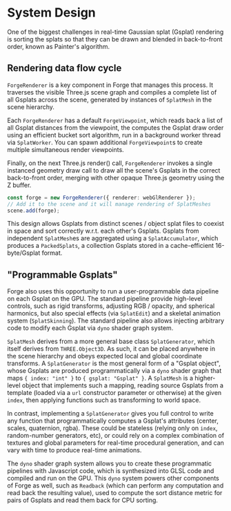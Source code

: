 # System Design

One of the biggest challenges in real-time Gaussian splat (Gsplat) rendering is sorting the splats so that they can be drawn and blended in back-to-front order, known as Painter's algorithm.

## Rendering data flow cycle

`ForgeRenderer` is a key component in Forge that manages this process. It traverses the visible Three.js scene graph and compiles a complete list of all Gsplats across the scene, generated by instances of `SplatMesh` in the scene hierarchy.

Each `ForgeRenderer` has a default `ForgeViewpoint`, which reads back a list of all Gsplat distances from the viewpoint, the computes the Gsplat draw order using an efficient bucket sort algorithm, run in a background worker thread via `SplatWorker`. You can spawn additional `ForgeViewpoint`s to create multiple simultaneous render viewpoints.

Finally, on the next Three.js render() call, `ForgeRenderer` invokes a single instanced geometry draw call to draw all the scene's Gsplats in the correct back-to-front order, merging with other opaque Three.js geometry using the Z buffer.

```typescript
const forge = new ForgeRenderer({ renderer: webGlRenderer });
// Add it to the scene and it will manage rendering of SplatMeshes
scene.add(forge);
```

This design allows Gsplats from distinct scenes / object splat files to coexist in space and sort correctly w.r.t. each other's Gsplats. Gsplats from independent `SplatMesh`es are aggregated using a `SplatAccumulator`, which produces a `PackedSplats`, a collection Gsplats stored in a cache-efficient 16-byte/Gsplat format.

## "Programmable Gsplats"

Forge also uses this opportunity to run a user-programmable data pipeline on each Gsplat on the GPU. The standard pipeline provide high-level controls, such as rigid transforms, adjusting RGB / opacity, and spherical harmonics, but also special effects (via `SplatEdit`) and a skeletal animation system (`SplatSkinning`). The standard pipeline also allows injecting arbitrary code to modify each Gsplat via `dyno` shader graph system.

`SplatMesh` derives from a more general base class `SplatGenerator`, which itself derives from `THREE.Object3D`. As such, it can be placed anywhere in the scene hierarchy and obeys expected local and global coordinate transforms. A `SplatGenerator` is the most general form of a "Gsplat object", whose Gsplats are produced programmatically via a `dyno` shader graph that maps `{ index: "int" }` to `{ gsplat: "Gsplat" }`. A `SplatMesh` is a higher-level object that implements such a mapping, reading source Gsplats from a template (loaded via a `url` constructor parameter or otherwise) at the given `index`, then applying functions such as transforming to world space.

In contrast, implementing a `SplatGenerator` gives you full control to write any function that programmatically computes a Gsplat's attributes (center, scales, quaternion, rgba). These could be stateless (relying only on `index`, random-number generators, etc), or could rely on a complex combination of textures and global parameters for real-time procedural generation, and can vary with time to produce real-time animations.

The `dyno` shader graph system allows you to create these programmatic pipelines with Javascript code, which is synthesized into GLSL code and compiled and run on the GPU. This `dyno` system powers other components of Forge as well, such as `Readback` (which can perform any computation and read back the resulting value), used to compute the sort distance metric for pairs of Gsplats and read them back for CPU sorting.